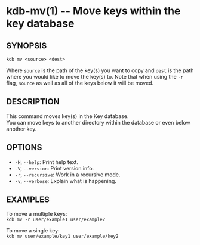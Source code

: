 kdb-mv(1) -- Move keys within the key database
==============================================

## SYNOPSIS

`kdb mv <source> <dest>`  

Where `source` is the path of the key(s) you want to copy and `dest` is the path where you would like to move the key(s) to.
Note that when using the `-r` flag, `source` as well as all of the keys below it will be moved.

## DESCRIPTION

This command moves key(s) in the Key database.  
You can move keys to another directory within the database or even below another key.  


## OPTIONS

- `-H`, `--help`:
  Print help text.
- `-V`, `--version`:
  Print version info.
- `-r`, `--recursive`:
  Work in a recursive mode.
- `-v`, `--verbose`:
  Explain what is happening.

## EXAMPLES

To move a multiple keys:  
	`kdb mv -r user/example1 user/example2`  

To move a single key:  
	`kdb mv user/example/key1 user/example/key2`  


